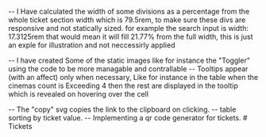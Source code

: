 -- I Have calculated the width of some divisions as a percentage from the whole ticket section width which is 79.5rem, to make sure these divs are responsive and not statically sized. for example the search input is width: 17.3125rem that would mean it will fill 21.77% from the full width, this is just an exple for illustration and not neccessirly applied 

-- I have created Some of the static images like for instance the "Toggler" using the code to be more managable and contrallable
-- Tooltips appear (with an affect) only when necessary, Like for instance in the table when the cinemas count is Exceeding 4 then the rest are displayed in the tooltip which is revealed on hovering over the cell

-- The "copy" svg copies the link to the clipboard on clicking.
-- table sorting by ticket value.
-- Implementing a qr code generator for tickets.
#   T i c k e t s  
 